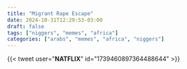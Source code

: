 ```yaml
---
title: "Migrant Rape Escape"
date: 2024-10-31T12:29:53-03:00
draft: false
tags: ["niggers", "memes", "africa"]
categories: ["arabs", "memes", "africa", "niggers"]
---
```


{{< tweet user="__NATFLIX__" id="1739460897364488644" >}}

